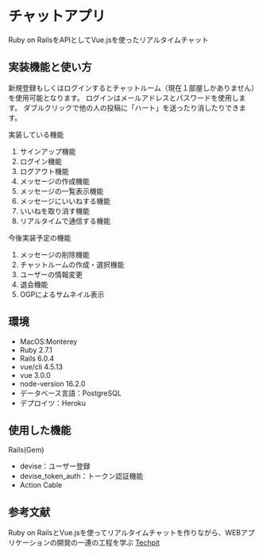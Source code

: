 # チャットアプリ

Ruby on RailsをAPIとしてVue.jsを使ったリアルタイムチャット

## 実装機能と使い方

新規登録もしくはログインするとチャットルーム（現在１部屋しかありません）を使用可能となります。
ログインはメールアドレスとパスワードを使用します。
ダブルクリックで他の人の投稿に「ハート」を送ったり消したりできます。

実装している機能

1. サインアップ機能
2. ログイン機能
3. ログアウト機能
4. メッセージの作成機能
5. メッセージの一覧表示機能
6. メッセージにいいねする機能
7. いいねを取り消す機能
8. リアルタイムで通信する機能

今後実装予定の機能

1. メッセージの削除機能
2. チャットルームの作成・選択機能
3. ユーザーの情報変更
4. 退会機能
5. OGPによるサムネイル表示

## 環境

* MacOS:Monterey
* Ruby 2.7.1
* Rails 6.0.4
* vue/cli 4.5.13
* vue 3.0.0
* node-version 16.2.0
* データベース言語：PostgreSQL
* デプロイツ：Heroku

## 使用した機能

Rails(Gem)

* devise：ユーザー登録
* devise_token_auth：トークン認証機能
* Action Cable

## 参考文献

Ruby on RailsとVue.jsを使ってリアルタイムチャットを作りながら、WEBアプリケーションの開発の一連の工程を学ぶ
[Techpit](https://www.techpit.jp/)
